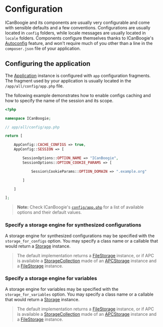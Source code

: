 # Configuration

ICanBoogie and its components are usually very configurable and come with sensible defaults and a
few conventions. Configurations are usually located in `config` folders, while locale messages are
usually located in `locale` folders. Components configure themselves thanks to ICanBoogie's
[Autoconfig][] feature, and won't require much of you other than a line in the
`composer.json` file of your application.





## Configuring the application

The [Application][] instance is configured with `app` configuration fragments. The fragment used by
your application is usually located in the `/app/all/config/app.php` file.

The following example demonstrates how to enable configs caching and how to specify the name
of the session and its scope.

```php
<?php

namespace ICanBoogie;

// app/all/config/app.php

return [

	AppConfig::CACHE_CONFIGS => true,
	AppConfig::SESSION => [

		SessionOptions::OPTION_NAME => "ICanBoogie",
		SessionOptions::OPTION_COOKIE_PARAMS => [

			Session\CookieParams::OPTION_DOMAIN => ".example.org"

		]

	]

];
```

> **Note:** Check ICanBoogie's [`config/app.php`][] for a list of available options and their default values.





### Specify a storage engine for synthesized configurations

A storage engine for synthesized configurations may be specified with the
`storage_for_configs` option. You may specify a class name or a callable that would return a
[Storage][] instance.

> The default implementation returns a [FileStorage][] instance, or if APC is available a
[StorageCollection][] made of an [APCStorage][] instance and a [FileStorage][] instance.





### Specify a storage engine for variables

A storage engine for variables may be specified with the
`storage_for_variables` option. You may specify a class name or a callable that would return a
[Storage][] instance.

> The default implementation returns a [FileStorage][] instance, or if APC is available a
[StorageCollection][] made of an [APCStorage][] instance and a [FileStorage][] instance.





[Composer]: http://getcomposer.org/
[Application]:          the-application-class.md
[Autoconfig]:           autoconfig.md
[APCStorage]:           http://api.icanboogie.org/storage/2.0/class-ICanBoogie.Storage.APCStorage.html
[FileStorage]:          http://api.icanboogie.org/storage/2.0/class-ICanBoogie.Storage.FileStorage.html
[Storage]:              http://api.icanboogie.org/storage/2.0/class-ICanBoogie.Storage.Storage.html
[StorageCollection]:    http://api.icanboogie.org/storage/2.0/class-ICanBoogie.Storage.StorageCollection.html
[composer-schema.json]: https://github.com/ICanBoogie/ICanBoogie/blob/master/lib/Autoconfig/composer-schema.json
[`config/app.php`]:     https://github.com/ICanBoogie/ICanBoogie/blob/4.0/config/app.php
